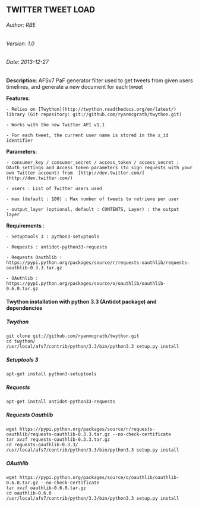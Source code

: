 ## TWITTER TWEET LOAD

###### Author: _RBE_
###### Version: _1.0_
###### Date: _2013-12-27_

**Description**: AFSv7 PaF generator filter used to get tweets from given users timelines, and generate a new document for each tweet

**Features**:

	- Relies on [Twython](http://twython.readthedocs.org/en/latest/) library (Git repository: git://github.com/ryanmcgrath/twython.git)
	
	- Works with the new Twitter API v1.1
	
	- For each tweet, the current user name is stored in the x_id identifier

**Parameters**:

	- consumer_key / consumer_secret / access_token / access_secret : OAuth settings and Access token parameters (to sign requests with your own Twitter account) from  [http://dev.twitter.com/](http://dev.twitter.com/)
	
	- users : List of Twitter users used 
	
	- max (default : 100) : Max number of tweets to retrieve per user
	
	- output_layer (optional, default : CONTENTS, Layer) : the output layer

**Requirements** : 

	- Setuptools 3 : python3-setuptools
	
	- Requests : antidot-python33-requests
	
	- Requests Oauthlib : https://pypi.python.org/packages/source/r/requests-oauthlib/requests-oauthlib-0.3.3.tar.gz
	
	- OAuthlib :  https://pypi.python.org/packages/source/o/oauthlib/oauthlib-0.6.0.tar.gz


#### Twython installation with python 3.3 (Antidot package) and dependencies 
##### Twython 
	
	git clone git://github.com/ryanmcgrath/twython.git
	cd twython/
	/usr/local/afs7/contrib/python/3.3/bin/python3.3 setup.py install
	

##### Setuptools 3
	
	apt-get install python3-setuptools
	

##### Requests
	
	apt-get install antidot-python33-requests
	

##### Requests Oauthlib
	
	wget https://pypi.python.org/packages/source/r/requests-oauthlib/requests-oauthlib-0.3.3.tar.gz --no-check-certificate
	tar xvzf requests-oauthlib-0.3.3.tar.gz
	cd requests-oauthlib-0.3.3/
	/usr/local/afs7/contrib/python/3.3/bin/python3.3 setup.py install
	

##### OAuthlib
	
	wget https://pypi.python.org/packages/source/o/oauthlib/oauthlib-0.6.0.tar.gz --no-check-certificate
	tar xvzf oauthlib-0.6.0.tar.gz
	cd oauthlib-0.6.0 
	/usr/local/afs7/contrib/python/3.3/bin/python3.3 setup.py install
	
